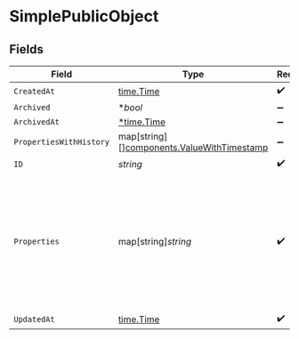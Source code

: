 # SimplePublicObject


## Fields

| Field                                                                                                                                                                                                                                          | Type                                                                                                                                                                                                                                           | Required                                                                                                                                                                                                                                       | Description                                                                                                                                                                                                                                    | Example                                                                                                                                                                                                                                        |
| ---------------------------------------------------------------------------------------------------------------------------------------------------------------------------------------------------------------------------------------------- | ---------------------------------------------------------------------------------------------------------------------------------------------------------------------------------------------------------------------------------------------- | ---------------------------------------------------------------------------------------------------------------------------------------------------------------------------------------------------------------------------------------------- | ---------------------------------------------------------------------------------------------------------------------------------------------------------------------------------------------------------------------------------------------- | ---------------------------------------------------------------------------------------------------------------------------------------------------------------------------------------------------------------------------------------------- |
| `CreatedAt`                                                                                                                                                                                                                                    | [time.Time](https://pkg.go.dev/time#Time)                                                                                                                                                                                                      | :heavy_check_mark:                                                                                                                                                                                                                             | N/A                                                                                                                                                                                                                                            |                                                                                                                                                                                                                                                |
| `Archived`                                                                                                                                                                                                                                     | **bool*                                                                                                                                                                                                                                        | :heavy_minus_sign:                                                                                                                                                                                                                             | N/A                                                                                                                                                                                                                                            | false                                                                                                                                                                                                                                          |
| `ArchivedAt`                                                                                                                                                                                                                                   | [*time.Time](https://pkg.go.dev/time#Time)                                                                                                                                                                                                     | :heavy_minus_sign:                                                                                                                                                                                                                             | N/A                                                                                                                                                                                                                                            |                                                                                                                                                                                                                                                |
| `PropertiesWithHistory`                                                                                                                                                                                                                        | map[string][][components.ValueWithTimestamp](../../models/components/valuewithtimestamp.md)                                                                                                                                                    | :heavy_minus_sign:                                                                                                                                                                                                                             | N/A                                                                                                                                                                                                                                            |                                                                                                                                                                                                                                                |
| `ID`                                                                                                                                                                                                                                           | *string*                                                                                                                                                                                                                                       | :heavy_check_mark:                                                                                                                                                                                                                             | N/A                                                                                                                                                                                                                                            | 512                                                                                                                                                                                                                                            |
| `Properties`                                                                                                                                                                                                                                   | map[string]*string*                                                                                                                                                                                                                            | :heavy_check_mark:                                                                                                                                                                                                                             | N/A                                                                                                                                                                                                                                            | {<br/>"property_date": "1572480000000",<br/>"property_radio": "option_1",<br/>"property_number": "17",<br/>"property_string": "value",<br/>"property_checkbox": "false",<br/>"property_dropdown": "choice_b",<br/>"property_multiple_checkboxes": "chocolate;strawberry"<br/>} |
| `UpdatedAt`                                                                                                                                                                                                                                    | [time.Time](https://pkg.go.dev/time#Time)                                                                                                                                                                                                      | :heavy_check_mark:                                                                                                                                                                                                                             | N/A                                                                                                                                                                                                                                            |                                                                                                                                                                                                                                                |